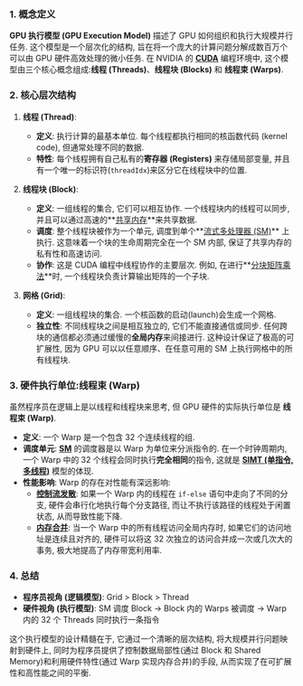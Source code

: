### 1. 概念定义

**GPU 执行模型 (GPU Execution Model)** 描述了 GPU 如何组织和执行大规模并行任务. 这个模型是一个层次化的结构, 旨在将一个庞大的计算问题分解成数百万个可以由 GPU 硬件高效处理的微小任务. 在 NVIDIA 的 **[CUDA](./Lecture5-CUDA.md)** 编程环境中, 这个模型由三个核心概念组成:**线程 (Threads)**、**线程块 (Blocks)** 和 **线程束 (Warps)**. 

### 2. 核心层次结构

1.  **线程 (Thread)**:
    - **定义**: 执行计算的最基本单位. 每个线程都执行相同的核函数代码 (kernel code), 但通常处理不同的数据. 
    - **特性**: 每个线程拥有自己私有的**寄存器 (Registers)** 来存储局部变量, 并且有一个唯一的标识符(`threadIdx`)来区分它在线程块中的位置. 

2.  **线程块 (Block)**:
    - **定义**: 一组线程的集合, 它们可以相互协作. 一个线程块内的线程可以同步, 并且可以通过高速的**[共享内存](./Lecture5-GPU-Memory-Hierarchy.md)**来共享数据. 
    - **调度**: 整个线程块被作为一个单元, 调度到单个**[流式多处理器 (SM)](./Lecture5-Streaming-Multiprocessor.md)** 上执行. 这意味着一个块的生命周期完全在一个 SM 内部, 保证了共享内存的私有性和高速访问. 
    - **协作**: 这是 CUDA 编程中线程协作的主要层次. 例如, 在进行**[分块矩阵乘法](./Lecture5-Tiled-Matrix-Multiplication-Algorithm.md)**时, 一个线程块负责计算输出矩阵的一个子块. 

3.  **网格 (Grid)**:
    - **定义**: 一组线程块的集合. 一个核函数的启动(launch)会生成一个网格. 
    - **独立性**: 不同线程块之间是相互独立的, 它们不能直接通信或同步. 任何跨块的通信都必须通过缓慢的**全局内存**来间接进行. 这种设计保证了极高的可扩展性, 因为 GPU 可以以任意顺序、在任意可用的 SM 上执行网格中的所有线程块. 

### 3. 硬件执行单位:线程束 (Warp)

虽然程序员在逻辑上是以线程和线程块来思考, 但 GPU 硬件的实际执行单位是 **线程束 (Warp)**. 

- **定义**: 一个 Warp 是一个包含 32 个连续线程的组. 
- **调度单元**: **[SM](./Lecture5-Streaming-Multiprocessor.md)** 的调度器是以 Warp 为单位来分派指令的. 在一个时钟周期内, 一个 Warp 中的 32 个线程会同时执行**完全相同**的指令, 这就是 **[SIMT (单指令, 多线程)](./Lecture5-SIMT.md)** 模型的体现. 
- **性能影响**: Warp 的存在对性能有深远影响:
    - **[控制流发散](./Lecture5-Control-Divergence.md)**: 如果一个 Warp 内的线程在 `if-else` 语句中走向了不同的分支, 硬件会串行化地执行每个分支路径, 而让不执行该路径的线程处于闲置状态, 从而导致性能下降. 
    - **[内存合并](./Lecture5-Memory-Coalescing.md)**: 当一个 Warp 中的所有线程访问全局内存时, 如果它们的访问地址是连续且对齐的, 硬件可以将这 32 次独立的访问合并成一次或几次大的事务, 极大地提高了内存带宽利用率. 

### 4. 总结

- **程序员视角 (逻辑模型)**: Grid > Block > Thread
- **硬件视角 (执行模型)**: SM 调度 Block -> Block 内的 Warps 被调度 -> Warp 内的 32 个 Threads 同时执行一条指令

这个执行模型的设计精髓在于, 它通过一个清晰的层次结构, 将大规模并行问题映射到硬件上, 同时为程序员提供了控制数据局部性(通过 Block 和 Shared Memory)和利用硬件特性(通过 Warp 实现内存合并)的手段, 从而实现了在可扩展性和高性能之间的平衡. 